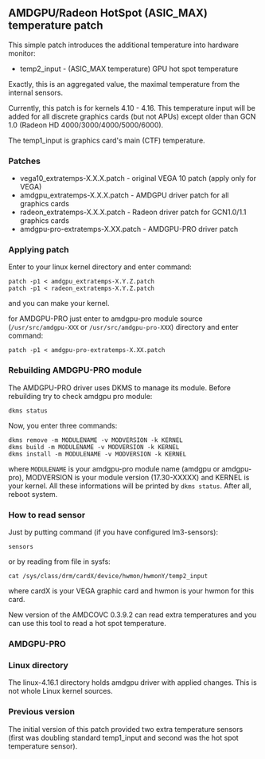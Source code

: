 ## AMDGPU/Radeon HotSpot (ASIC_MAX) temperature patch

This simple patch introduces the additional temperature into hardware monitor:

* temp2_input - (ASIC_MAX temperature) GPU hot spot temperature

Exactly, this is an aggregated value, the maximal temperature from the internal sensors.

Currently, this patch is for kernels 4.10 - 4.16.
This temperature input will be added for all discrete graphics cards (but not APUs)
except older than GCN 1.0 (Radeon HD 4000/3000/4000/5000/6000).

The temp1_input is graphics card's main (CTF) temperature.

### Patches

* vega10_extratemps-X.X.X.patch - original VEGA 10 patch (apply only for VEGA)
* amdgpu_extratemps-X.X.X.patch - AMDGPU driver patch for all graphics cards
* radeon_extratemps-X.X.X.patch - Radeon driver patch for GCN1.0/1.1 graphics cards
* amdgpu-pro-extratemps-X.XX.patch - AMDGPU-PRO driver patch

### Applying patch

Enter to your linux kernel directory and enter command:

```
patch -p1 < amdgpu_extratemps-X.Y.Z.patch
patch -p1 < radeon_extratemps-X.Y.Z.patch
```

and you can make your kernel.

for AMDGPU-PRO just enter to amdgpu-pro module source (`/usr/src/amdgpu-XXX` or
`/usr/src/amdgpu-pro-XXX`) directory and enter command:

```
patch -p1 < amdgpu-pro-extratemps-X.XX.patch
```

### Rebuilding AMDGPU-PRO module

The AMDGPU-PRO driver uses DKMS to manage its module. Before rebuilding try to check
amdgpu pro module:

```
dkms status
```

Now, you enter three commands:

```
dkms remove -m MODULENAME -v MODVERSION -k KERNEL
dkms build -m MODULENAME -v MODVERSION -k KERNEL
dkms install -m MODULENAME -v MODVERSION -k KERNEL
```

where `MODULENAME` is your amdgpu-pro module name (amdgpu or amdgpu-pro), MODVERSION
is your module version (17.30-XXXXX) and KERNEL is your kernel. All these informations
will be printed by `dkms status`. After all, reboot system.

### How to read sensor

Just by putting command (if you have configured lm3-sensors):

```
sensors
```

or by reading from file in sysfs:

```
cat /sys/class/drm/cardX/device/hwmon/hwmonY/temp2_input
```

where cardX is your VEGA graphic card and hwmon is your hwmon for this card.

New version of the AMDCOVC 0.3.9.2 can read extra temperatures and
you can use this tool to read a hot spot temperature.

### AMDGPU-PRO

### Linux directory

The linux-4.16.1 directory holds amdgpu driver with applied changes.
This is not whole Linux kernel sources.

### Previous version

The initial version of this patch provided two extra temperature sensors
(first was doubling standard temp1_input and second was the hot spot temperature sensor).
